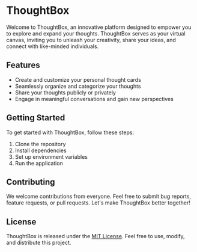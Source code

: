 # ThoughtBox

Welcome to ThoughtBox, an innovative platform designed to empower you to explore and expand your thoughts. ThoughtBox serves as your virtual canvas, inviting you to unleash your creativity, share your ideas, and connect with like-minded individuals.

## Features

- Create and customize your personal thought cards
- Seamlessly organize and categorize your thoughts
- Share your thoughts publicly or privately
- Engage in meaningful conversations and gain new perspectives

## Getting Started

To get started with ThoughtBox, follow these steps:

1. Clone the repository
2. Install dependencies
3. Set up environment variables
4. Run the application

## Contributing

We welcome contributions from everyone. Feel free to submit bug reports, feature requests, or pull requests. Let's make ThoughtBox better together!

## License

ThoughtBox is released under the [MIT License](https://opensource.org/licenses/MIT). Feel free to use, modify, and distribute this project.
